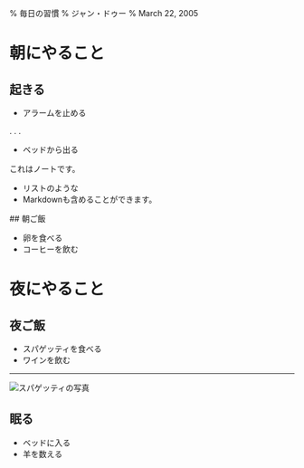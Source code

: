 % 毎日の習慣
% ジャン・ドゥー
% March 22, 2005

# 朝にやること

## 起きる

- アラームを止める

. . .

- ベッドから出る

<div class="notes">
これはノートです。

- リストのような
- Markdownも含めることができます。

</div>
## 朝ご飯

- 卵を食べる
- コーヒーを飲む

# 夜にやること

## 夜ご飯

- スパゲッティを食べる
- ワインを飲む

------------------

![スパゲッティの写真](images/spaghetti.jpg)

## 眠る

- ベッドに入る
- 羊を数える
